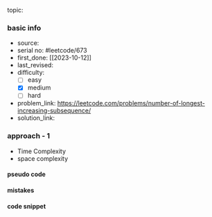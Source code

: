 topic:

### basic info
- source: 
- serial no: #leetcode/673 
- first_done: [[2023-10-12]]
- last_revised:
- difficulty:
	- [ ] easy
	- [x] medium
	- [ ] hard
- problem_link: https://leetcode.com/problems/number-of-longest-increasing-subsequence/
- solution_link: 

### approach - 1
- Time Complexity
- space complexity

#### pseudo code

#### mistakes

#### code snippet
```python

```